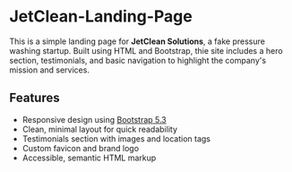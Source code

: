 # JetClean-Landing-Page

This is a simple landing page for **JetClean Solutions**, a fake pressure washing startup. Built using HTML and Bootstrap, thie site includes a hero section, testimonials, and basic navigation to highlight the company's mission and services.

## Features

- Responsive design using [Bootstrap 5.3](https://getbootstrap.com/)
- Clean, minimal layout for quick readability
- Testimonials section with images and location tags
- Custom favicon and brand logo
- Accessible, semantic HTML markup
